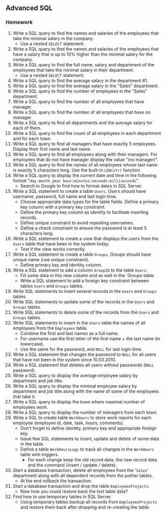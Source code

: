##  Advanced SQL
### _Homework_

1.	Write a SQL query to find the names and salaries of the employees that take the minimal salary in the company.
	*	Use a nested `SELECT` statement.
1.	Write a SQL query to find the names and salaries of the employees that have a salary that is up to 10% higher than the minimal salary for the company.
1.	Write a SQL query to find the full name, salary and department of the employees that take the minimal salary in their department.
	*	Use a nested `SELECT` statement.
1.	Write a SQL query to find the average salary in the department #1.
1.	Write a SQL query to find the average salary  in the "Sales" department.
1.	Write a SQL query to find the number of employees in the "Sales" department.
1.	Write a SQL query to find the number of all employees that have manager.
1.	Write a SQL query to find the number of all employees that have no manager.
1.	Write a SQL query to find all departments and the average salary for each of them.
1.	Write a SQL query to find the count of all employees in each department and for each town.
1.	Write a SQL query to find all managers that have exactly 5 employees. Display their first name and last name.
1.	Write a SQL query to find all employees along with their managers. For employees that do not have manager display the value "(no manager)".
1.	Write a SQL query to find the names of all employees whose last name is exactly 5 characters long. Use the built-in `LEN(str)` function.
1.	Write a SQL query to display the current date and time in the following format "`day.month.year hour:minutes:seconds:milliseconds`".
	*	Search in Google to find how to format dates in SQL Server.
1.	Write a SQL statement to create a table `Users`. Users should have username, password, full name and last login time.
	*	Choose appropriate data types for the table fields. Define a primary key column with a primary key constraint.
	*	Define the primary key column as identity to facilitate inserting records.
	*	Define unique constraint to avoid repeating usernames.
	*	Define a check constraint to ensure the password is at least 5 characters long.
1.	Write a SQL statement to create a view that displays the users from the `Users` table that have been in the system today.
	*	Test if the view works correctly.
1.	Write a SQL statement to create a table `Groups`. Groups should have unique name (use unique constraint).
	*	Define primary key and identity column.
1.	Write a SQL statement to add a column `GroupID` to the table `Users`.
	*	Fill some data in this new column and as well in the `Groups table.
	*	Write a SQL statement to add a foreign key constraint between tables `Users` and `Groups` tables.
1.	Write SQL statements to insert several records in the `Users` and `Groups` tables.
1.	Write SQL statements to update some of the records in the `Users` and `Groups` tables.
1.	Write SQL statements to delete some of the records from the `Users` and `Groups` tables.
1.	Write SQL statements to insert in the `Users` table the names of all employees from the `Employees` table.
	*	Combine the first and last names as a full name.
	*	For username use the first letter of the first name + the last name (in lowercase).
	*	Use the same for the password, and `NULL` for last login time.
1.	Write a SQL statement that changes the password to `NULL` for all users that have not been in the system since 10.03.2010.
1.	Write a SQL statement that deletes all users without passwords (`NULL` password).
1.	Write a SQL query to display the average employee salary by department and job title.
1.	Write a SQL query to display the minimal employee salary by department and job title along with the name of some of the employees that take it.
1.	Write a SQL query to display the town where maximal number of employees work.
1.	Write a SQL query to display the number of managers from each town.
1.	Write a SQL to create table `WorkHours` to store work reports for each employee (employee id, date, task, hours, comments).
	*	Don't forget to define  identity, primary key and appropriate foreign key. 
	*	Issue few SQL statements to insert, update and delete of some data in the table.
	*	Define a table `WorkHoursLogs` to track all changes in the `WorkHours` table with triggers.
		*	For each change keep the old record data, the new record data and the command (insert / update / delete).
1.	Start a database transaction, delete all employees from the '`Sales`' department along with all dependent records from the pother tables.
	*	At the end rollback the transaction.
1.	Start a database transaction and drop the table `EmployeesProjects`.
	*	Now how you could restore back the lost table data?
1.	Find how to use temporary tables in SQL Server.
	*	Using temporary tables backup all records from `EmployeesProjects` and restore them back after dropping and re-creating the table.